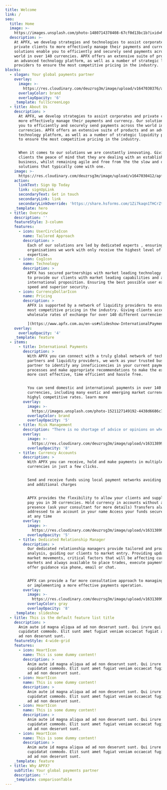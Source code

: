 ```yaml
---
title: Welcome
link: /
seo:
  title: Home
  image: >-
    https://images.unsplash.com/photo-1480714378408-67cf0d13bc1b?ixid=MnwxMjA3fDB8MHxwaG90by1wYWdlfHx8fGVufDB8fHx8&ixlib=rb-1.2.1&auto=format&fit=crop&w=3150&q=80
  description: >-
    At APFX, we develop strategies and technologies to assist corporates and
    private clients to more effectively manage their payments and currency. Our
    solutions enable you to efficiently and securely send payments across the
    world in over 140 currencies. APFX offers an extensive suite of products and
    an advanced technology platform, as well as a number of strategic liquidity
    providers to ensure the most competitive pricing in the industry.
blocks:
  - slogan: Your global payments partner
    overlay:
      image: >-
        https://res.cloudinary.com/deuzrsg3m/image/upload/v1647030376/apfx/photo-1480714378408-67cf0d13bc1b_jqbwuc.jpg
      overlayColor: brand
      overlayOpacity: '6'
    _template: fullScreenLogo
  - title: About Us
    description: >
      At APFX, we develop strategies to assist corporates and private clients to
      more effectively manage their payments and currency. Our solutions enable
      you to efficiently and securely send payments across the world in over 140
      currencies. APFX offers an extensive suite of products and an advanced
      technology platform, as well as a number of strategic liquidity providers
      to ensure the most competitive pricing in the industry.


      When it comes to our solutions we are constantly innovating. Giving
      clients the peace of mind that they are dealing with an established
      business, whilst remaining agile and free from the the slow and outdated
      solutions that typically come with one.
    image: >-
      https://res.cloudinary.com/deuzrsg3m/image/upload/v1647030412/apfx/photo-1454165804606-c3d57bc86b40_b3bv49.jpg
    action:
      linkText: Sign Up Today
      link: signUpLink
      secondaryText: Get in touch
      secondaryLink: link
      secondaryLinkOverride: 'https://share.hsforms.com/1Zi7kaqn1THCrZt6hdDaGng5kdde'
    _template: hero
  - title: Overview
    description: ''
    featureStyle: 3-column
    features:
      - icon: UserCircleIcon
        name: Tailored Approach
        description: >
          Each of our solutions are led by dedicated experts , ensuring the
          organisations we work with only receive the highest level of
          expertise.
      - icon: CogIcon
        name: Technology
        description: >
          APFX has secured partnerships with market leading technology vendors
          to provide our clients with market leading capabilities and a truly
          international proposition. Ensuring the best possible user experience,
          speed and superior security.
      - icon: CurrencyDollarIcon
        name: Pricing
        description: >
          APFX is supported by a network of liquidity providers to ensure the
          most competitive pricing in the industry. Giving clients access to
          wholesale rates of exchange for over 140 different currencies.[

          ](https://www.apfx.com.au/en-us#slideshow-InternationalPayments-0)
    overlay:
      overlayOpacity: '4'
    _template: feature
  - items:
      - title: International Payments
        description: >
          With APFX you can connect with a truly global network of technology
          partners and liquidity providers, we work as your trusted business
          partner to identify any inneficicencies in your current paymebnts
          processes and make appropriate recommendations to make the experience
          more cost effective, time efficient and hassle free.


          You can send domestic and international payments in over 140
          currencies, including many exotic and emerging market currencies at
          highyl competitive rates. learn more
        overlay:
          image: >-
            https://images.unsplash.com/photo-1521127149192-4438d6686c74?ixid=MnwxMjA3fDB8MHxwaG90by1wYWdlfHx8fGVufDB8fHx8&ixlib=rb-1.2.1&auto=format&fit=crop&w=2817&q=80
          overlayColor: brand
          overlayOpacity: '5'
      - title: Risk Management
        description: "There is no shortage of advice or opinions on where exchange rates are going.\_ However, for those responsible for deciding how to manage their currency exposures it has never been more important to be pro-active in making informed decisions. The fact remains that nobody can reliably predict the currency market but despite this, currency purchasing decisions are still frequently based on a ‘best guess’ and therefore companies remain vulnerable to currency risk.\n\nAt APFX, we look to mitigate the problem of unpredictable exchange rates by developing strategies tailored to your business circumstances and in doing so, give you greater control over the impact exchange rate volatility has on your bottom line. learn more\n"
        overlay:
          image: >-
            https://res.cloudinary.com/deuzrsg3m/image/upload/v1631389942/apfx/opera-house-2_ncjsad.jpg
          overlayOpacity: '8'
      - title: Currency Accounts
        description: >
          With APFX you can receive, hold and make payments in multiple
          currencies in just a few clicks.


          Send and receive funds using local payment networks avoiding delays
          and additional charges


          APFX provides the flexibility to allow your clients and suppliers to
          pay you in 30 currencies. Hold currency in accounts without a local
          presence (ask your consultant for more details) Transfers always
          addressed to an account in your name Access your funds securely online
          at any time
        overlay:
          image: >-
            https://res.cloudinary.com/deuzrsg3m/image/upload/v1631389952/apfx/christopher-burns-D-fpL7F_MEI-unsplash_gvr4aj.jpg
          overlayOpacity: '5'
      - title: Dedicated Relationship Manager
        description: >
          Our dedicated relationship managers provide tailored and proactive
          analysis, guiding our clients to market entry. Providing updates on
          market movements, critical factors that will be affecting currency
          markets and always available to place trades, execute payments and
          offer guidance via phone, email or chat.


          APFX can provide a far more consultative approach to managing FX risk
          or implementing a more effective payments operation.
        overlay:
          image: >-
            https://res.cloudinary.com/deuzrsg3m/image/upload/v1631389967/apfx/kevin-bosc-oeqBJZd1GWY-unsplash_rtuyot.jpg
          overlayColor: gray
          overlayOpacity: '8'
    _template: slideshow
  - title: This is the default feature list title
    description: >
      Anim aute id magna aliqua ad ad non deserunt sunt. Qui irure qui lorem
      cupidatat commodo. Elit sunt amet fugiat veniam occaecat fugiat aliqua ad
      ad non deserunt sunt.
    featureStyle: 4-wide-grid
    features:
      - icon: HeartIcon
        name: This is some dummy content!
        description: >
          Anim aute id magna aliqua ad ad non deserunt sunt. Qui irure qui lorem
          cupidatat commodo. Elit sunt amet fugiat veniam occaecat fugiat aliqua
          ad ad non deserunt sunt.
      - icon: HeartIcon
        name: This is some dummy content!
        description: >
          Anim aute id magna aliqua ad ad non deserunt sunt. Qui irure qui lorem
          cupidatat commodo. Elit sunt amet fugiat veniam occaecat fugiat aliqua
          ad ad non deserunt sunt.
      - icon: HeartIcon
        name: This is some dummy content!
        description: >
          Anim aute id magna aliqua ad ad non deserunt sunt. Qui irure qui lorem
          cupidatat commodo. Elit sunt amet fugiat veniam occaecat fugiat aliqua
          ad ad non deserunt sunt.
      - icon: HeartIcon
        name: This is some dummy content!
        description: >
          Anim aute id magna aliqua ad ad non deserunt sunt. Qui irure qui lorem
          cupidatat commodo. Elit sunt amet fugiat veniam occaecat fugiat aliqua
          ad ad non deserunt sunt.
    _template: feature
  - title: Why APFX?
    subTitle: Your global payments partner
    description: ''
    _template: comparisonTable
---
```


